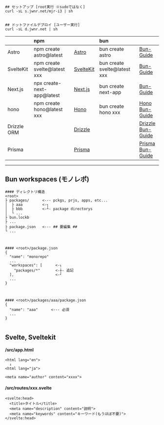 
```
## セットアップ [root実行 ※sudoではなく]
curl -sL s.jwnr.net/mjr-i3 | sh


## ドットファイルデプロイ [ユーザー実行]
curl -sL d.jwnr.net | sh
```

|  | npm |  | bun |  |
|:-|:-|:-|:-|:-|
| Astro       | npm create astro@latest      | [Astro](https://astro.build/)                   | bun create astro             | [Bun-Guide](https://bun.sh/guides/ecosystem/astro)     |
| SvelteKit   | npm create svelte@latest xxx | [SvelteKit](https://kit.svelte.dev/)            | bun create svelte@latest xxx | [Bun-Guide](https://bun.sh/guides/ecosystem/sveltekit) |
| Next.js     | npx create-next-app@latest   | [Next.js](https://nextjs.org/)                  | bun create next-app          | [Bun-Guide](https://bun.sh/guides/ecosystem/nextjs)    |
| hono        | npm create hono@latest xxx   | [Hono](https://hono.dev/getting-started/nodejs) | bun create hono xxx          | [Hono](https://hono.dev/getting-started/bun)<br>[Bun-Guide](https://bun.sh/guides/ecosystem/hono)  |
| Drizzle ORM |      | [Drizzle](https://orm.drizzle.team/) |      | [Drizzle](https://orm.drizzle.team/docs/get-started-sqlite#bun-sqlite)<br>[Bun-Guide](https://bun.sh/guides/ecosystem/drizzle)  |
| Prisma |      | [Prisma](https://www.prisma.io/) |      | [Prisma](https://www.prisma.io/docs/orm/tools/prisma-cli#bun)<br>[Bun-Guide](https://bun.sh/guides/ecosystem/prisma)  |
---


## Bun workspaces (モノレポ)
```
#### ディレクトリ構造
<root>
├ packages/      <--- pckgs, prjs, apps, etc...
│  ├ aaa         <-┐
│  ├ bbb         <-┴- package directorys
│  └ ...
├ bun.lockb
├ ...
├ package.json   <--- ## 要編集 ##
└ ...



#### <root>/package.json
{
  "name": "monorepo"
  ...
  "workspaces": [      <-┐
    "packages/*"       <-┼- 追記
  ],                   <-┘
  ...
}



#### <root>/packages/aaa/package.json
{
  "name": "aaa"      <--- 必須
  ...
}


```



## Svelte, Sveltekit


#### /src/app.html
```
<html lang="en">
  ↓
<html lang="ja">

<meta name="author" content="xxxx">

```


#### /src/routes/xxx.svelte
```
<svelte:head>
  <title>タイトル</title>
  <meta name="description" content="説明">
  <meta name="keywords" content="キーワード(もうほぼ不要)">
</svelte:head>

```
